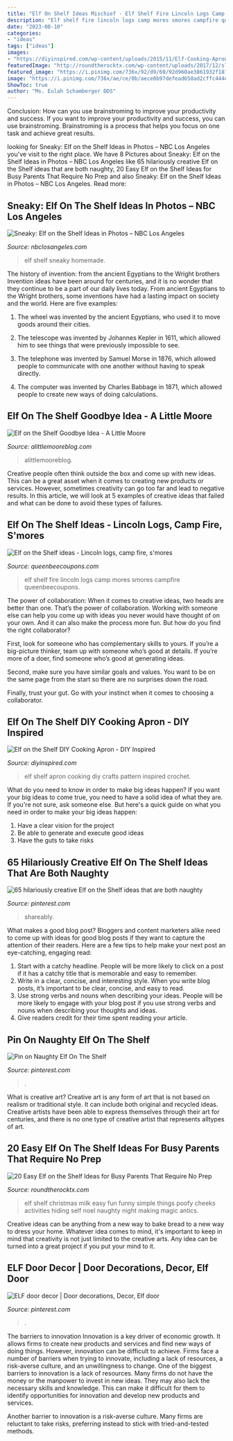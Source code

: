 ```yaml
---
title: "Elf On Shelf Ideas Mischief - Elf Shelf Fire Lincoln Logs Camp Mores Smores Campfire Queenbeecoupons"
description: "Elf shelf fire lincoln logs camp mores smores campfire queenbeecoupons"
date: "2023-08-10"
categories:
- "ideas"
tags: ["ideas"]
images:
- "https://diyinspired.com/wp-content/uploads/2015/11/Elf-Cooking-Apron.jpg"
featuredImage: "http://roundtherocktx.com/wp-content/uploads/2017/12/slide_387866_4671622_free.jpg"
featured_image: "https://i.pinimg.com/736x/92/d9/60/92d960ae3861932f1813fc6c8872ad38.jpg"
image: "https://i.pinimg.com/736x/ae/ce/0b/aece0b97defead658ad2cffc444e122b.jpg"
ShowToc: true
author: "Ms. Eulah Schamberger DDS"
---
```



Conclusion: How can you use brainstroming to improve your productivity and success.
If you want to improve your productivity and success, you can use brainstroming. Brainstroming is a process that helps you focus on one task and achieve great results.

	

		
looking for Sneaky: Elf on the Shelf Ideas in Photos – NBC Los Angeles you've visit to the right place. We have 8 Pictures about Sneaky: Elf on the Shelf Ideas in Photos – NBC Los Angeles like 65 hilariously creative Elf on the Shelf ideas that are both naughty, 20 Easy Elf on the Shelf Ideas for Busy Parents That Require No Prep and also Sneaky: Elf on the Shelf Ideas in Photos – NBC Los Angeles. Read more:
		
    
## Sneaky: Elf On The Shelf Ideas In Photos – NBC Los Angeles

<img loading=lazy src="https://media.nbclosangeles.com/2019/09/elf-shelf-la-only-5.jpg?fit=232%2C546" onerror="this.onerror=null;this.src='https://tse1.mm.bing.net/th?id=OIP.Ic17ZIUTkqODmtmCzgiFxgAAAA&amp;pid=15.1';" alt="Sneaky: Elf on the Shelf Ideas in Photos – NBC Los Angeles">

_Source: nbclosangeles.com_

>elf shelf sneaky homemade. 

	

The history of invention: from the ancient Egyptians to the Wright brothers
Invention ideas have been around for centuries, and it is no wonder that they continue to be a part of our daily lives today. From ancient Egyptians to the Wright brothers, some inventions have had a lasting impact on society and the world. Here are five examples:
1) The wheel was invented by the ancient Egyptians, who used it to move goods around their cities.

2) The telescope was invented by Johannes Kepler in 1611, which allowed him to see things that were previously impossible to see.

3) The telephone was invented by Samuel Morse in 1876, which allowed people to communicate with one another without having to speak directly.

4) The computer was invented by Charles Babbage in 1871, which allowed people to create new ways of doing calculations.

    
## Elf On The Shelf Goodbye Idea - A Little Moore

<img loading=lazy src="https://i1.wp.com/www.alittlemooreblog.com/wp-content/uploads/2017/12/img_3747-1.jpg?fit=735%2C1102" onerror="this.onerror=null;this.src='https://tse2.mm.bing.net/th?id=OIP.9sWqitkjFzxJMJW4t6rGegHaLG&amp;pid=15.1';" alt="Elf on the Shelf Goodbye Idea - A Little Moore">

_Source: alittlemooreblog.com_

>alittlemooreblog. 

	

Creative people often think outside the box and come up with new ideas. This can be a great asset when it comes to creating new products or services. However, sometimes creativity can go too far and lead to negative results. In this article, we will look at 5 examples of creative ideas that failed and what can be done to avoid these types of failures.

    
## Elf On The Shelf Ideas - Lincoln Logs, Camp Fire, S&#039;mores

<img loading=lazy src="http://queenbeecoupons.com/wp-content/upload/2013/12/Elf-on-the-shelf-camp-fire-smores.jpg" onerror="this.onerror=null;this.src='https://tse1.mm.bing.net/th?id=OIP.RodKgzFc1RGgS_ift92keAHaLn&amp;pid=15.1';" alt="Elf on the Shelf ideas - Lincoln logs, camp fire, s&#039;mores">

_Source: queenbeecoupons.com_

>elf shelf fire lincoln logs camp mores smores campfire queenbeecoupons. 

	

The power of collaboration:
When it comes to creative ideas, two heads are better than one. That’s the power of collaboration.
Working with someone else can help you come up with ideas you never would have thought of on your own. And it can also make the process more fun. But how do you find the right collaborator?

First, look for someone who has complementary skills to yours. If you’re a big-picture thinker, team up with someone who’s good at details. If you’re more of a doer, find someone who’s good at generating ideas.

Second, make sure you have similar goals and values. You want to be on the same page from the start so there are no surprises down the road.

Finally, trust your gut. Go with your instinct when it comes to choosing a collaborator.

    
## Elf On The Shelf DIY Cooking Apron - DIY Inspired

<img loading=lazy src="https://diyinspired.com/wp-content/uploads/2015/11/Elf-Cooking-Apron.jpg" onerror="this.onerror=null;this.src='https://tse2.mm.bing.net/th?id=OIP.Ui6-xFH7Wbd3mjKxZiTd2gHaLJ&amp;pid=15.1';" alt="Elf on the Shelf DIY Cooking Apron - DIY Inspired">

_Source: diyinspired.com_

>elf shelf apron cooking diy crafts pattern inspired crochet. 

	

What do you need to know in order to make big ideas happen?
If you want your big ideas to come true, you need to have a solid idea of what they are. If you're not sure, ask someone else. But here's a quick guide on what you need in order to make your big ideas happen: 
1. Have a clear vision for the project 
2. Be able to generate and execute good ideas 
3. Have the guts to take risks 

    
## 65 Hilariously Creative Elf On The Shelf Ideas That Are Both Naughty

<img loading=lazy src="https://i.pinimg.com/736x/22/80/6c/22806ce28584d4b22c11358fb1eb9ebc.jpg" onerror="this.onerror=null;this.src='https://tse1.mm.bing.net/th?id=OIP.5opgyh_KAzvRk0qZWecWfgHaMF&amp;pid=15.1';" alt="65 hilariously creative Elf on the Shelf ideas that are both naughty">

_Source: pinterest.com_

>shareably. 

	

What makes a good blog post?
Bloggers and content marketers alike need to come up with ideas for good blog posts if they want to capture the attention of their readers. Here are a few tips to help make your next post an eye-catching, engaging read: 
1. Start with a catchy headline. People will be more likely to click on a post if it has a catchy title that is memorable and easy to remember.
2. Write in a clear, concise, and interesting style. When you write blog posts, it’s important to be clear, concise, and easy to read.
3. Use strong verbs and nouns when describing your ideas. People will be more likely to engage with your blog post if you use strong verbs and nouns when describing your thoughts and ideas.
4. Give readers credit for their time spent reading your article.

    
## Pin On Naughty Elf On The Shelf

<img loading=lazy src="https://i.pinimg.com/736x/ae/ce/0b/aece0b97defead658ad2cffc444e122b.jpg" onerror="this.onerror=null;this.src='https://tse1.mm.bing.net/th?id=OIP.x-X6idR6F1Y8JhlcW7mVNQHaHh&amp;pid=15.1';" alt="Pin on Naughty Elf On The Shelf">

_Source: pinterest.com_

>. 

	

What is creative art?
Creative art is any form of art that is not based on realism or traditional style. It can include both original and recycled ideas. Creative artists have been able to express themselves through their art for centuries, and there is no one type of creative artist that represents alltypes of art.

    
## 20 Easy Elf On The Shelf Ideas For Busy Parents That Require No Prep

<img loading=lazy src="http://roundtherocktx.com/wp-content/uploads/2017/12/slide_387866_4671622_free.jpg" onerror="this.onerror=null;this.src='https://tse3.mm.bing.net/th?id=OIP.-Jg4wcGLPAbSIKo1JRNzJgHaJ7&amp;pid=15.1';" alt="20 Easy Elf on the Shelf Ideas for Busy Parents That Require No Prep">

_Source: roundtherocktx.com_

>elf shelf christmas milk easy fun funny simple things poofy cheeks activities hiding self noel naughty night making magic antics. 

	

Creative ideas can be anything from a new way to bake bread to a new way to dress your home. Whatever idea comes to mind, it's important to keep in mind that creativity is not just limited to the creative arts. Any idea can be turned into a great project if you put your mind to it.

    
## ELF Door Decor | Door Decorations, Decor, Elf Door

<img loading=lazy src="https://i.pinimg.com/736x/92/d9/60/92d960ae3861932f1813fc6c8872ad38.jpg" onerror="this.onerror=null;this.src='https://tse3.mm.bing.net/th?id=OIP.rqByvdL5eva1IzH-mYO4-gHaJ3&amp;pid=15.1';" alt="ELF door decor | Door decorations, Decor, Elf door">

_Source: pinterest.com_

>. 

	

The barriers to innovation
Innovation is a key driver of economic growth. It allows firms to create new products and services and find new ways of doing things. However, innovation can be difficult to achieve. Firms face a number of barriers when trying to innovate, including a lack of resources, a risk-averse culture, and an unwillingness to change.
One of the biggest barriers to innovation is a lack of resources. Many firms do not have the money or the manpower to invest in new ideas. They may also lack the necessary skills and knowledge. This can make it difficult for them to identify opportunities for innovation and develop new products and services.

Another barrier to innovation is a risk-averse culture. Many firms are reluctant to take risks, preferring instead to stick with tried-and-tested methods.

